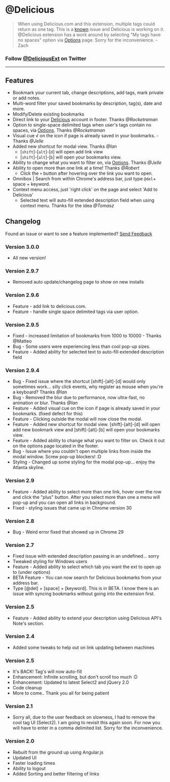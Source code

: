 # @Delicious

> When using Delicious.com and this extension, multiple tags could return as one tag. This is a [known](https://github.com/avos/delicious-api/issues/8) issue and Delicious is working on it. @Delicious extension has a work around by selecting "My tags have no spaces" option via [Options](/options.html) page. Sorry for the inconvenience. -Zach

### Follow [@DeliciousExt](https://twitter.com/@deliciousext) on Twitter

---

## Features

* Bookmark your current tab, change descriptions, add tags, mark private or add notes.
* Multi-word filter your saved bookmarks by description, tag(s), date and more.
* Modify/Delete existing bookmarks
* Direct link to your [Delicious](http://www.delicious.com) account in footer. Thanks *@Rocketraman*
* Option to single-space delimited tags when user's tags contain no spaces, via [Options](/options.html). Thanks *@Rocketraman*
* Visual cue &Sqrt; on the icon if page is already saved in your bookmarks. - Thanks *@Jelle*
* Added new shortcut for modal view. Thanks *@Ian*
  * [`shift`]-[`alt`]-[`d`] will open add link view
  * [`shift`]-[`alt`]-[`b`] will open your bookmarks view.
* Ability to change what you want to filter on, via [Options](/options.html). Thanks *@Jelle*
* Ability to open more than one link at a time! Thanks *@Robert*
  * Click the `+` button after hovering over the link you want to open.
* Omnibox | Search from within Chrome's address bar, just type `@del`+ space + keyword.
* Context menu access, just 'right click' on the page and select 'Add to Delicious'
  * Selected text will auto-fill extended description field when using context menu. Thanks for the idea *@Tomasz*

## Changelog

Found an issue or want to see a feature implemented? [Send Feedback](https://chrome.google.com/webstore/support/pplcoloalmjgljnbpkhcojpjnjbggppe?hl=en&gl=US#bug)

### Version 3.0.0
* All new version!

### Version 2.9.7
* Removed auto update/changelog page to show on new installs

### Version 2.9.6
* Feature - add link to delicious.com.
* Feature - handle single space delimited tags via user option.

### Version 2.9.5
* Fixed - increased limitation of bookmarks from 1000 to 10000 - Thanks @Matteo
* Bug - Some users were experiencing less than cool pop-up sizes.
* Feature - Added ability for selected text to auto-fill extended description field

### Version 2.9.4
* Bug - Fixed issue where the shortcut [shift]-[alt]-[d] would only sometimes work... silly click events, why register as mouse when you're a keyboard? Thanks *@Ian*
* Bug - Removed the blur due to performance, now ultra-fast, no animation or blur. Thanks *@Ian*
* Feature - Added visual cue on the icon if page is already saved in your bookmarks. (fixed defect for this)
* Feature - Clicking outside the modal will now close the modal.
* Feature - Added new shortcut for modal view. [shift]-[alt]-[d] will open add new bookmark view and [shift]-[alt]-[b] will open your bookmarks view.
* Feature - Added ability to change what you want to filter on. Check it out on the options page located in the footer.
* Bug - Issue where you couldn't open multiple links from inside the modal window. Screw pop-up blockers! :D
* Styling - Changed up some styling for the modal pop-up... enjoy the Atlanta skyline.

### Version 2.9
* Feature - Added ability to select more than one link, hover over the row and click the "plus" button. After you select more than one a menu will pop-up and you can open all links in background.
* Fixed - styling issues that came up in Chrome version 30

### Version 2.8
* Bug - Weird error fixed that showed up in Chrome 29

### Version 2.7
* Fixed issue with extended description passing in an undefined... sorry
* Tweaked styling for Windows users
* Feature - Added ability to select which tab you want the ext to open up to (under options)
* BETA Feature - You can now search for Delicious bookmarks from your address bar.
* Type [@del] + [space] + [keyword]. This is in BETA. I know there is an issue with syncing bookmarks without going into the extension first.

### Version 2.5
* Feature - Added ability to extend your description using Delicious API's Note's section.

### Version 2.4
* Added some tweaks to help out on link updating between machines

### Version 2.5
* It's BACK! Tag's will now auto-fill
* Enhancement: Infinite scrolling, but don't scroll too much :D
* Enhancement: Updated to latest Select2 and jQuery 2.0
* Code cleanup
* More to come.. Thank you all for being patient

### Version 2.1
* Sorry all, due to the user feedback on slowness, I had to remove the cool tag UI (Select2). I am going to revisit this again soon. For now you will have to enter in a comma delimited list. Sorry for the inconvenience.

### Version 2.0
* Rebuilt from the ground up using Angular.js
* Updated UI
* Faster loading times
* Ability to logout
* Added Sorting and better filtering of links
